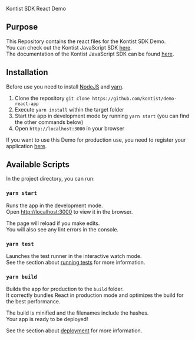 Kontist SDK React Demo  

## Purpose
This Repository contains the react files for the Kontist SDK Demo.  
You can check out the Kontist JavaScript SDK [here](https://github.com/kontist/js-sdk).  
The documentation of the Kontist JavaScript SDK can be found [here](https://kontist.dev/docs/).

## Installation
Before use you need to install [NodeJS](https://nodejs.org) and [yarn](https://yarnpkg.com/).
1. Clone the repository ```git clone https://github.com/kontist/demo-react-app```
2. Execute ``yarn install`` within the target folder
3. Start the app in development mode by running ``yarn start`` (you can find the other commands below)
4. Open ``http://localhost:3000`` in your browser

If you want to use this Demo for production use, you need to register your application [here](https://kontist.dev/console).

## Available Scripts

In the project directory, you can run:

### `yarn start`

Runs the app in the development mode.<br />
Open [http://localhost:3000](http://localhost:3000) to view it in the browser.

The page will reload if you make edits.<br />
You will also see any lint errors in the console.

### `yarn test`

Launches the test runner in the interactive watch mode.<br />
See the section about [running tests](https://facebook.github.io/create-react-app/docs/running-tests) for more information.

### `yarn build`

Builds the app for production to the `build` folder.<br />
It correctly bundles React in production mode and optimizes the build for the best performance.

The build is minified and the filenames include the hashes.<br />
Your app is ready to be deployed!

See the section about [deployment](https://facebook.github.io/create-react-app/docs/deployment) for more information.